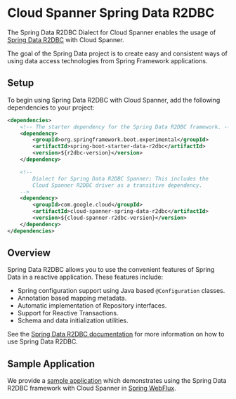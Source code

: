# Cloud Spanner Spring Data R2DBC

The Spring Data R2DBC Dialect for Cloud Spanner enables the usage of [Spring Data R2DBC](https://github.com/spring-projects/spring-data-r2dbc) with Cloud Spanner.

The goal of the Spring Data project is to create easy and consistent ways of using data access technologies from Spring Framework applications.

## Setup

To begin using Spring Data R2DBC with Cloud Spanner, add the following dependencies to your project:

```xml
<dependencies>
    <!-- The starter dependency for the Spring Data R2DBC framework. -->
    <dependency>
        <groupId>org.springframework.boot.experimental</groupId>
        <artifactId>spring-boot-starter-data-r2dbc</artifactId>
        <version>${r2dbc-version}</version>
    </dependency>

    <!--
        Dialect for Spring Data R2DBC Spanner; This includes the
        Cloud Spanner R2DBC driver as a transitive dependency.
    -->
    <dependency>
        <groupId>com.google.cloud</groupId>
        <artifactId>cloud-spanner-spring-data-r2dbc</artifactId>
        <version>${cloud-spanner-r2dbc-version}</version>
    </dependency>
</dependencies>
```

## Overview

Spring Data R2DBC allows you to use the convenient features of Spring Data in a reactive application.
These features include:

* Spring configuration support using Java based `@Configuration` classes.
* Annotation based mapping metadata.
* Automatic implementation of Repository interfaces.
* Support for Reactive Transactions.
* Schema and data initialization utilities.

See the [Spring Data R2DBC documentation](https://docs.spring.io/spring-data/r2dbc/docs/1.0.x/reference/html/#reference) for more information on how to use Spring Data R2DBC.

## Sample Application

We provide a [sample application](https://github.com/GoogleCloudPlatform/cloud-spanner-r2dbc/tree/master/cloud-spanner-r2dbc-samples/cloud-spanner-spring-data-r2dbc-sample) which demonstrates using the Spring Data R2DBC framework with Cloud Spanner in [Spring WebFlux](https://docs.spring.io/spring/docs/current/spring-framework-reference/web-reactive.html).
